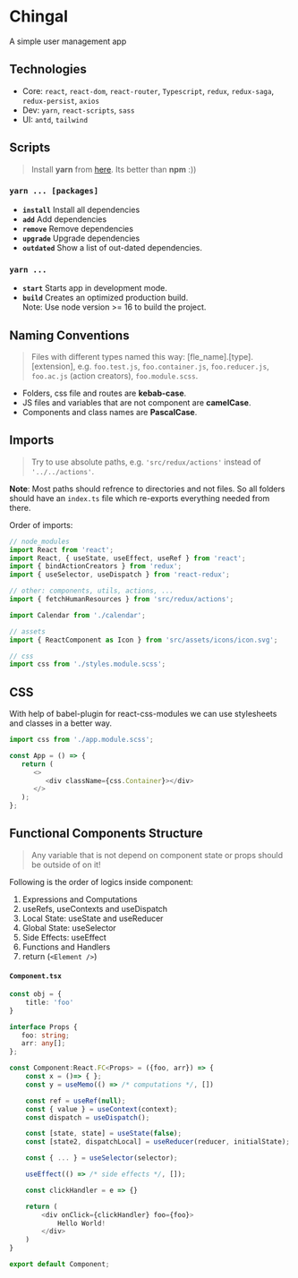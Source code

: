 # Chingal

A simple user management app

## Technologies

-  Core: `react`, `react-dom`, `react-router`, `Typescript`, `redux`, `redux-saga`, `redux-persist`, `axios`
-  Dev: `yarn`, `react-scripts`, `sass`
-  UI: `antd`, `tailwind`

## Scripts

> Install **yarn** from [here](https://classic.yarnpkg.com/en/docs/install/#windows-stable). Its better than **npm** :))

### `yarn ... [packages]`

-  **`install`** Install all dependencies
-  **`add`** Add dependencies
-  **`remove`** Remove dependencies
-  **`upgrade`** Upgrade dependencies
-  **`outdated`** Show a list of out-dated dependencies.

### `yarn ...`

-  **`start`** Starts app in development mode.
-  **`build`** Creates an optimized production build.
   <br />Note: Use node version >= 16 to build the project.

## Naming Conventions

> Files with different types named this way: [fle_name].[type].[extension], e.g. `foo.test.js`, `foo.container.js`, `foo.reducer.js`, `foo.ac.js` (action creators), `foo.module.scss`.

-  Folders, css file and routes are **kebab-case**.
-  JS files and variables that are not component are **camelCase**.
-  Components and class names are **PascalCase**.

## Imports

> Try to use absolute paths, e.g. `'src/redux/actions'` instead of `'../../actions'`.

**Note**: Most paths should refrence to directories and not files. So all folders should have an `index.ts` file which re-exports everything needed from there.

Order of imports:

```js
// node_modules
import React from 'react';
import React, { useState, useEffect, useRef } from 'react';
import { bindActionCreators } from 'redux';
import { useSelector, useDispatch } from 'react-redux';

// other: components, utils, actions, ...
import { fetchHumanResources } from 'src/redux/actions';

import Calendar from './calendar';

// assets
import { ReactComponent as Icon } from 'src/assets/icons/icon.svg';

// css
import css from './styles.module.scss';
```

## CSS

With help of babel-plugin for react-css-modules we can use stylesheets and classes in a better way.

```js
import css from './app.module.scss';

const App = () => {
   return (
      <>
         <div className={css.Container}></div>
      </>
   );
};
```

## Functional Components Structure

> Any variable that is not depend on component state or props should be outside of on it!

Following is the order of logics inside component:

1. Expressions and Computations
2. useRefs, useContexts and useDispatch
3. Local State: useState and useReducer
4. Global State: useSelector
5. Side Effects: useEffect
6. Functions and Handlers
7. return (`<Element />`)

#### `Component.tsx`

```ts
const obj = {
    title: 'foo'
}

interface Props {
   foo: string;
   arr: any[];
};

const Component:React.FC<Props> = ({foo, arr}) => {
    const x = ()=> { };
    const y = useMemo(() => /* computations */, [])

    const ref = useRef(null);
    const { value } = useContext(context);
    const dispatch = useDispatch();

    const [state, state] = useState(false);
    const [state2, dispatchLocal] = useReducer(reducer, initialState);

    const { ... } = useSelector(selector);

    useEffect(() => /* side effects */, []);

    const clickHandler = e => {}

    return (
        <div onClick={clickHandler} foo={foo}>
            Hello World!
        </div>
    )
}

export default Component;
```
